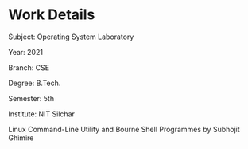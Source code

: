 # Work Details

Subject: Operating System Laboratory

Year: 2021

Branch: CSE

Degree: B.Tech.

Semester: 5th

Institute: NIT Silchar

Linux Command-Line Utility and Bourne Shell Programmes by Subhojit Ghimire
